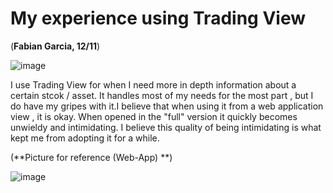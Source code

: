 # My experience using Trading View
(**Fabian Garcia, 12/11**)


![image](https://user-images.githubusercontent.com/68124971/206932444-adf979f1-276d-48e2-8352-07992090bcdc.png)

I use Trading View for when I need more in depth information about a certain stcok / asset. It handles most of my needs for the most part , but I do have my gripes with it.I believe that when using it from a web application view , it is okay. When opened in the "full" version it quickly becomes unwieldy and intimidating. I believe this quality of being intimidating is what kept me from adopting it for a while.

(**Picture for reference (Web-App) **)

![image](https://user-images.githubusercontent.com/68124971/206933996-e3a0eeea-6702-4c0f-b686-04c397754138.png)
